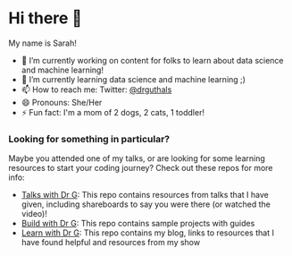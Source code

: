 # Hi there 👋

My name is Sarah!

- 🔭 I’m currently working on content for folks to learn about data science and machine learning!
- 🌱 I’m currently learning data science and machine learning ;)
- 📫 How to reach me: Twitter: [@drguthals](https://twitter.com/drguthals)
- 😄 Pronouns: She/Her
- ⚡ Fun fact: I'm a mom of 2 dogs, 2 cats, 1 toddler!

### Looking for something in particular?

Maybe you attended one of my talks, or are looking for some learning resources to start your coding journey? Check out these repos for more info:

- [Talks with Dr G](https://github.com/sguthals/talkswithdrg): This repo contains resources from talks that I have given, including shareboards to say you were there (or watched the video)!
- [Build with Dr G](https://github.com/sguthals/buildwithdrg): This repo contains sample projects with guides
- [Learn with Dr G](https://github.com/sguthals/learnwithdrg): This repo contains my blog, links to resources that I have found helpful and resources from my show
